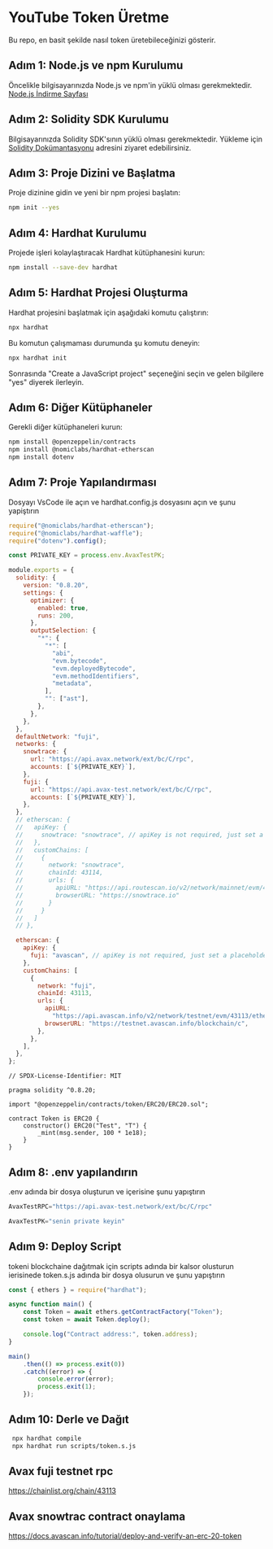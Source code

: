 # YouTube Token Üretme

Bu repo, en basit şekilde nasıl token üretebileceğinizi gösterir.

## Adım 1: Node.js ve npm Kurulumu

Öncelikle bilgisayarınızda Node.js ve npm'in yüklü olması gerekmektedir. [Node.js İndirme Sayfası](https://nodejs.org/)

## Adım 2: Solidity SDK Kurulumu

Bilgisayarınızda Solidity SDK'sının yüklü olması gerekmektedir. Yükleme için [Solidity Dokümantasyonu](https://docs.soliditylang.org/en/latest/installing-solidity.html) adresini ziyaret edebilirsiniz.

## Adım 3: Proje Dizini ve Başlatma

Proje dizinine gidin ve yeni bir npm projesi başlatın:
```bash
npm init --yes 
```

## Adım 4: Hardhat Kurulumu

Projede işleri kolaylaştıracak Hardhat kütüphanesini kurun:
```bash
npm install --save-dev hardhat
```

## Adım 5: Hardhat Projesi Oluşturma
Hardhat projesini başlatmak için aşağıdaki komutu çalıştırın:
```bash
npx hardhat
```
Bu komutun çalışmaması durumunda şu komutu deneyin:

```bash
npx hardhat init
```
Sonrasında "Create a JavaScript project" seçeneğini seçin ve gelen bilgilere "yes" diyerek ilerleyin.

## Adım 6: Diğer Kütüphaneler
Gerekli diğer kütüphaneleri kurun:
```bash
npm install @openzeppelin/contracts
npm install @nomiclabs/hardhat-etherscan
npm install dotenv
```
 
 ## Adım 7: Proje Yapılandırması

Dosyayı VsCode ile açın ve hardhat.config.js dosyasını açın ve şunu yapiştırın 
```js
require("@nomiclabs/hardhat-etherscan");
require("@nomiclabs/hardhat-waffle");
require("dotenv").config();

const PRIVATE_KEY = process.env.AvaxTestPK;

module.exports = {
  solidity: {
    version: "0.8.20",
    settings: {
      optimizer: {
        enabled: true,
        runs: 200,
      },
      outputSelection: {
        "*": {
          "*": [
            "abi",
            "evm.bytecode",
            "evm.deployedBytecode",
            "evm.methodIdentifiers",
            "metadata",
          ],
          "": ["ast"],
        },
      },
    },
  },
  defaultNetwork: "fuji",
  networks: {
    snowtrace: {
      url: "https://api.avax.network/ext/bc/C/rpc",
      accounts: [`${PRIVATE_KEY}`],
    },
    fuji: {
      url: "https://api.avax-test.network/ext/bc/C/rpc",
      accounts: [`${PRIVATE_KEY}`],
    },
  },
  // etherscan: {
  //   apiKey: {
  //     snowtrace: "snowtrace", // apiKey is not required, just set a placeholder
  //   },
  //   customChains: [
  //     {
  //       network: "snowtrace",
  //       chainId: 43114,
  //       urls: {
  //         apiURL: "https://api.routescan.io/v2/network/mainnet/evm/43114/etherscan",
  //         browserURL: "https://snowtrace.io"
  //       }
  //     }
  //   ]
  // },

  etherscan: {
    apiKey: {
      fuji: "avascan", // apiKey is not required, just set a placeholder
    },
    customChains: [
      {
        network: "fuji",
        chainId: 43113,
        urls: {
          apiURL:
            "https://api.avascan.info/v2/network/testnet/evm/43113/etherscan",
          browserURL: "https://testnet.avascan.info/blockchain/c",
        },
      },
    ],
  },
};
```

```solidity
// SPDX-License-Identifier: MIT

pragma solidity ^0.8.20;

import "@openzeppelin/contracts/token/ERC20/ERC20.sol";

contract Token is ERC20 {
    constructor() ERC20("Test", "T") {
        _mint(msg.sender, 100 * 1e18);
    }
}
```

## Adım 8: .env yapılandırın

.env adında bir dosya oluşturun ve içerisine şunu yapıştırın

```js
AvaxTestRPC="https://api.avax-test.network/ext/bc/C/rpc"

AvaxTestPK="senin private keyin"
```

## Adım 9: Deploy Script
tokeni blockchaine dağıtmak için scripts adında bir kalsor olusturun ierisinede token.s.js adında bir dosya olusurun ve şunu yapıştırın 

```js
const { ethers } = require("hardhat");

async function main() {
    const Token = await ethers.getContractFactory("Token");
    const token = await Token.deploy();

    console.log("Contract address:", token.address);
}

main()
    .then(() => process.exit(0))
    .catch((error) => {
        console.error(error);
        process.exit(1);
    });
```

## Adım 10: Derle ve Dağıt

```bash
 npx hardhat compile
 npx hardhat run scripts/token.s.js

```

## Avax fuji testnet rpc
https://chainlist.org/chain/43113

## Avax snowtrac contract onaylama
https://docs.avascan.info/tutorial/deploy-and-verify-an-erc-20-token